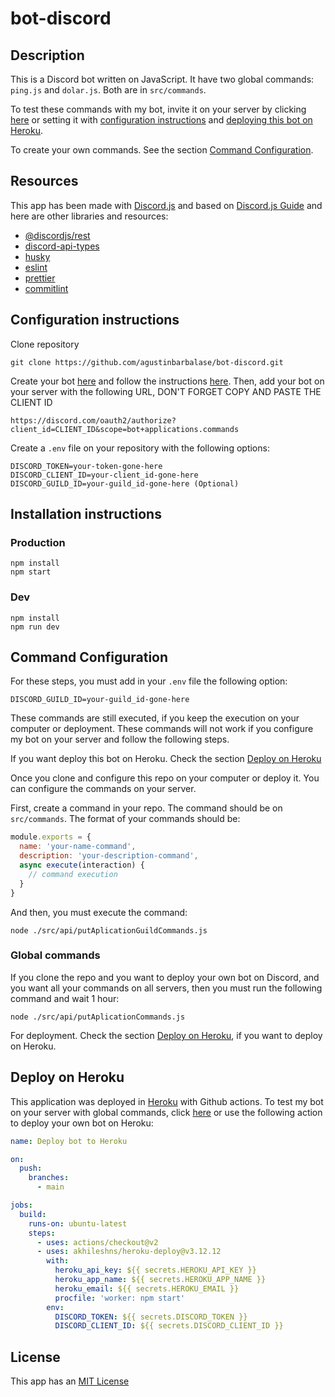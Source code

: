 # bot-discord

## Description

This is a Discord bot written on JavaScript. It have two global commands: ```ping.js``` and ```dolar.js```. Both are in ```src/commands```. 

To test these commands with my bot, invite it on your server by clicking [here](https://discord.com/oauth2/authorize?client_id=700816981489614869&scope=bot+applications.commands&permissions=8) or setting it with [configuration instructions](#configuration-instructions) and [deploying this bot on Heroku](#deploy-on-heroku).

To create your own commands. See the section [Command Configuration](#command-configuration).

## Resources

This app has been made with [Discord.js](https://discord.js.org/#/) and based on [Discord.js Guide](https://discordjs.guide/) and here are other libraries and resources:

* [@discordjs/rest](https://www.npmjs.com/package/@discordjs/rest)
* [discord-api-types](https://www.npmjs.com/package/discord-api-types)
* [husky](https://www.npmjs.com/package/husky)
* [eslint](https://www.npmjs.com/package/eslint)
* [prettier](https://www.npmjs.com/package/prettier)
* [commitlint](https://www.npmjs.com/package/@commitlint/cli)

## Configuration instructions

Clone repository

```
git clone https://github.com/agustinbarbalase/bot-discord.git
```

Create your bot [here](https://discord.com/developers/applications) and follow the instructions [here](https://discordjs.guide/preparations/setting-up-a-bot-application.html#creating-your-bot). Then, add your bot on your server with the following URL, DON'T FORGET COPY AND PASTE THE CLIENT ID

```
https://discord.com/oauth2/authorize?client_id=CLIENT_ID&scope=bot+applications.commands
```

Create a ```.env``` file on your repository with the following options:

```
DISCORD_TOKEN=your-token-gone-here
DISCORD_CLIENT_ID=your-client_id-gone-here
DISCORD_GUILD_ID=your-guild_id-gone-here (Optional)
```

## Installation instructions

### Production

```shell
npm install
npm start
```

### Dev

```shell
npm install
npm run dev
```

## Command Configuration

For these steps, you must add in your ```.env``` file the following option:

```
DISCORD_GUILD_ID=your-guild_id-gone-here
```

These commands are still executed, if you keep the execution on your computer or deployment. These commands will not work if you configure my bot on your server and follow the following steps.

If you want deploy this bot on Heroku. Check the section [Deploy on Heroku](#deploy-on-heroku)

Once you clone and configure this repo on your computer or deploy it. You can configure the commands on your server.

First, create a command in your repo. The command should be on ```src/commands```. The format of your commands should be:

```js
module.exports = {
  name: 'your-name-command',
  description: 'your-description-command',
  async execute(interaction) {
    // command execution 
  }
}
```

And then, you must execute the command:

```shell
node ./src/api/putAplicationGuildCommands.js
```

### Global commands

If you clone the repo and you want to deploy your own bot on Discord, and you want all your commands on all servers, then you must run the following command and wait 1 hour:

```shell
node ./src/api/putAplicationCommands.js
```

For deployment. Check the section [Deploy on Heroku](#deploy-on-heroku), if you want to deploy on Heroku.

## Deploy on Heroku

This application was deployed in [Heroku](https://www.heroku.com/) with Github actions. To test my bot on your server with global commands, click [here](https://discord.com/oauth2/authorize?client_id=700816981489614869&scope=bot+applications.commands&permissions=8) or use the following action to deploy your own bot on Heroku:  

```yml
name: Deploy bot to Heroku

on:
  push:
    branches:
      - main

jobs:
  build:
    runs-on: ubuntu-latest
    steps:
      - uses: actions/checkout@v2
      - uses: akhileshns/heroku-deploy@v3.12.12
        with:
          heroku_api_key: ${{ secrets.HEROKU_API_KEY }}
          heroku_app_name: ${{ secrets.HEROKU_APP_NAME }}
          heroku_email: ${{ secrets.HEROKU_EMAIL }}
          procfile: 'worker: npm start'
        env:
          DISCORD_TOKEN: ${{ secrets.DISCORD_TOKEN }}
          DISCORD_CLIENT_ID: ${{ secrets.DISCORD_CLIENT_ID }}
```

## License

This app has an [MIT License](https://opensource.org/licenses/MIT)